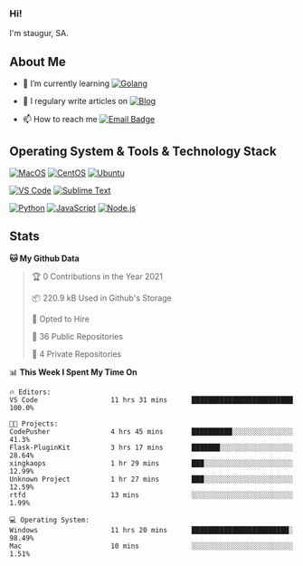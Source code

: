 ### Hi!

I'm staugur, SA.

## About Me

- 🌱 I’m currently learning [![Golang](https://img.shields.io/badge/-Go-7fd5ea?logo=go)](https:/golang.org/)

- 📝 I regulary write articles on [![Blog](https://img.shields.io/badge/-Blog-629ccd?style=for-the-badge&logo=python&logoColor=ffffff)](https://blog.saintic.com)

- 📫 How to reach me [![Email Badge](https://img.shields.io/badge/-email-c14438?style=for-the-badge&logo=Gmail&logoColor=ffffff)](mailto:me@tcw.im)

## Operating System & Tools & Technology Stack

[![MacOS](https://img.shields.io/badge/macOS-Catalina-292e33?style=flat-square&logo=apple&logoColor=ffffff)](https://www.apple.com/macos/catalina/)
[![CentOS](https://img.shields.io/badge/CentOS-7.0-292e33?style=flat-square&logo=CentOS&logoColor=)](https://www.centos.org/)
[![Ubuntu](https://img.shields.io/badge/Ubuntu-18-292e33?style=flat-square&logo=Ubuntu&logoColor=e95420)](https://www.ubuntu.com/)

[![VS Code](https://img.shields.io/badge/IDE-VSCode-292e33?style=flat-square&logo=Visual-studio-code)](https://code.visualstudio.com/)
[![Sublime Text](https://img.shields.io/badge/IDE-SublimeText-black?style=flat-square&logo=Sublime+Text)](https://www.sublimetext.com/)


[![Python](https://img.shields.io/badge/-Python-3776AB?style=flat-square&logo=python&logoColor=ffffff)](https://www.python.org/)
[![JavaScript](https://img.shields.io/badge/-JavaScript-%23F7DF1C?style=flat-square&logo=javascript&logoColor=000000&labelColor=%23F7DF1C&color=%23FFCE5A)](https://www.javascript.com/)
[![Node.js](https://img.shields.io/badge/-Node.js-00ADD8?style=flat-square&logo=node.js&logoColor=ffffff)](https://nodejs.org/)

## Stats

<!--START_SECTION:waka-->
**🐱 My Github Data** 

> 🏆 0 Contributions in the Year 2021
 > 
> 📦 220.9 kB Used in Github's Storage 
 > 
> 💼 Opted to Hire
 > 
> 📜 36 Public Repositories 
 > 
> 🔑 4 Private Repositories  
 > 
📊 **This Week I Spent My Time On** 

```text
🔥 Editors: 
VS Code                  11 hrs 31 mins      █████████████████████████   100.0%

🐱‍💻 Projects: 
CodePusher               4 hrs 45 mins       ██████████░░░░░░░░░░░░░░░   41.3% 
Flask-PluginKit          3 hrs 17 mins       ███████░░░░░░░░░░░░░░░░░░   28.64% 
xingkaops                1 hr 29 mins        ███░░░░░░░░░░░░░░░░░░░░░░   12.99% 
Unknown Project          1 hr 27 mins        ███░░░░░░░░░░░░░░░░░░░░░░   12.59% 
rtfd                     13 mins             ░░░░░░░░░░░░░░░░░░░░░░░░░   1.99%

💻 Operating System: 
Windows                  11 hrs 20 mins      ████████████████████████░   98.49% 
Mac                      10 mins             ░░░░░░░░░░░░░░░░░░░░░░░░░   1.51%

```


<!--END_SECTION:waka-->

